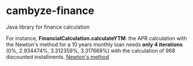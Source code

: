 # cambyze-finance
Java library for finance calculation

For instance, <b>FinancialCalculation.calculateYTM</b>: the APR calculation with the Newton's method for a 10 years monthly loan needs <b>only 4 iterations</b> (0%, 2.934474%, 3.312359%, 3.317669%) with the calculation of 968 discounted installments.
<a href="https://en.wikipedia.org/wiki/Newton%27s_method">Newton's method</a>
